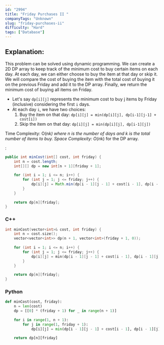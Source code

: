 ```yaml
---
id: "2994"
title: "Friday Purchases II "
companyTags: "Unknown"
slug: "friday-purchases-ii"
difficulty: "Hard"
tags: ["Database"]
---
```


## Explanation:
This problem can be solved using dynamic programming. We can create a 2D DP array to keep track of the minimum cost to buy certain items on each day. At each day, we can either choose to buy the item at that day or skip it. We will compare the cost of buying the item with the total cost of buying it on the previous Friday and add it to the DP array. Finally, we return the minimum cost of buying all items on Friday.

- Let's say `dp[i][j]` represents the minimum cost to buy j items by Friday (inclusive) considering the first `i` days.
- At each day `i`, we have two choices:
  1. Buy the item on that day: `dp[i][j] = min(dp[i][j], dp[i-1][j-1] + cost[i])`
  2. Skip the item on that day: `dp[i][j] = min(dp[i][j], dp[i-1][j])`

Time Complexity: O(n*k) where n is the number of days and k is the total number of items to buy.
Space Complexity: O(n*k) for the DP array.

:

```java
public int minCost(int[] cost, int friday) {
    int n = cost.length;
    int[][] dp = new int[n + 1][friday + 1];
    
    for (int i = 1; i <= n; i++) {
        for (int j = 1; j <= friday; j++) {
            dp[i][j] = Math.min(dp[i - 1][j - 1] + cost[i - 1], dp[i - 1][j]);
        }
    }
    
    return dp[n][friday];
}
```

### C++
```cpp
int minCost(vector<int>& cost, int friday) {
    int n = cost.size();
    vector<vector<int>> dp(n + 1, vector<int>(friday + 1, 0));
    
    for (int i = 1; i <= n; i++) {
        for (int j = 1; j <= friday; j++) {
            dp[i][j] = min(dp[i - 1][j - 1] + cost[i - 1], dp[i - 1][j]);
        }
    }
    
    return dp[n][friday];
}
```

### Python
```python
def minCost(cost, friday):
    n = len(cost)
    dp = [[0] * (friday + 1) for _ in range(n + 1)]
    
    for i in range(1, n + 1):
        for j in range(1, friday + 1):
            dp[i][j] = min(dp[i - 1][j - 1] + cost[i - 1], dp[i - 1][j])
    
    return dp[n][friday]
```